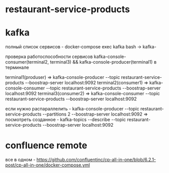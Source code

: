 # restaurant-service-products

# kafka
полный список сервисов - docker-compose exec kafka bash -> kafka-

проверка работоспособности сервисов kafka-console-consumer(terminal2, terminal3) && kafka-console-producer(terminal1) в терминале 

terminal1(produser) => kafka-console-producer --topic restaurant-service-products --boostrap-server localhost:9092
terminal2(consumer1) => kafka-console-consumer --topic restaurant-service-products --boostrap-server localhost:9092
terminal3(consumer2) => kafka-console-consumer --topic restaurant-service-products --boostrap-server localhost:9092
 
если нужно распараллелить - kafka-console-producer --topic restaurant-service-products --partitions 2 --boostrap-server localhost:9092 => посмотреть созданное - kafka-topics --describe --topic restaurant-service-products --boostrap-server localhost:9092

# confluence remote 
все в одном - https://github.com/confluentinc/cp-all-in-one/blob/6.2.1-post/cp-all-in-one/docker-compose.yml